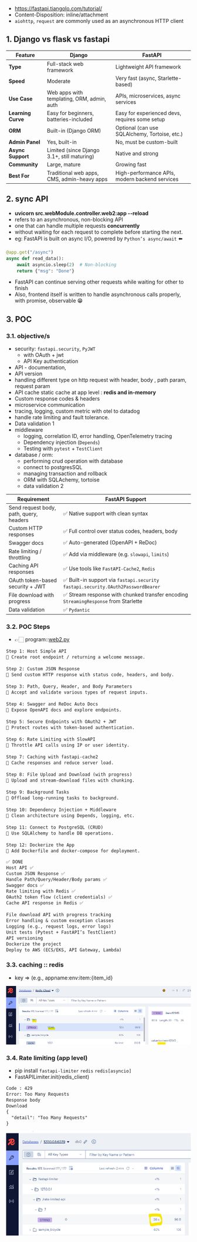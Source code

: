 - https://fastapi.tiangolo.com/tutorial/
- Content-Disposition: inline/attachment
- `aiohttp`, `request` are commonly used as an asynchronous HTTP client

## 1. Django vs flask vs fastapi

| Feature            | **Django**                                  | **FastAPI**                                    |
| ------------------ | ------------------------------------------- | ---------------------------------------------- |
| **Type**           | Full-stack web framework                    | Lightweight API framework                      |
| **Speed**          | Moderate                                    | Very fast (async, Starlette-based)             |
| **Use Case**       | Web apps with templating, ORM, admin, auth  | APIs, microservices, async services            |
| **Learning Curve** | Easy for beginners, batteries-included      | Easy for experienced devs, requires some setup |
| **ORM**            | Built-in (Django ORM)                       | Optional (can use SQLAlchemy, Tortoise, etc.)  |
| **Admin Panel**    | Yes, built-in                               | No, must be custom-built                       |
| **Async Support**  | Limited (since Django 3.1+, still maturing) | Native and strong                              |
| **Community**      | Large, mature                               | Growing fast                                   |
| **Best For**       | Traditional web apps, CMS, admin-heavy apps | High-performance APIs, modern backend services |

## 2. sync API 
- **uvicorn src.webModule.controller.web2:app --reload**
- refers to an asynchronous, non-blocking API
- one that can handle multiple requests **concurrently** 
- without waiting for each request to complete before starting the next.
- eg: FastAPI is built on async I/O, powered by `Python’s async/await` ⬅️

```python
@app.get("/async")
async def read_data():
    await asyncio.sleep(2)  # Non-blocking
    return {"msg": "Done"}
```
- FastAPI can continue serving other requests while waiting for other to finish
- Also, frontend itself is written to handle asynchronous calls properly, with promise, observable 😁

## 3. POC
### 3.1. objective/s
- security: `fastapi.security`, `PyJWT`
    - with OAuth + jwt 
    - API Key authentication
- API - documentation,
- API version 
- handling different type on http request with header, body , path param, request param
- API cache static cache at app level : **redis and in-memory**
- Custom response codes & headers
- microservice communication
- tracing, logging, custom metric with otel to datadog
- handle rate  limiting and fault tolerance.
- Data validation  1
- middleware
    - logging, correlation ID, error handling, OpenTelemetry tracing
    - Dependency injection (`Depends`)
    - Testing with `pytest` + `TestClient`
- database / orm:
    - performing crud operation with database
    - connect to  postgresSQL
    - managing transaction and rollback
    - ORM with SQLAchemy, tortoise
    - data validation  2

| Requirement                             | FastAPI Support                                                                      |
|-----------------------------------------|--------------------------------------------------------------------------------------|
| Send request body, path, query, headers | ✅ Native support with clean syntax                                                   |
| Custom HTTP responses                   | ✅ Full control over status codes, headers, body                                      |
| Swagger docs                            | ✅ Auto-generated (OpenAPI + ReDoc)                                                   |
| Rate limiting / throttling              | ✅ Add via middleware (e.g. `slowapi`, `limits`)                                      |
| Caching API responses                   | ✅ Use tools like `FastAPI-Cache2`, `Redis`                                           |
| OAuth token-based security + JWT        | ✅ Built-in support via `fastapi.security`  `fastapi.security.OAuth2PasswordBearer`   |
| File download with progress             | ✅ Stream response with chunked transfer encoding `StreamingResponse` from Starlette  |
| Data validation                         | ✅ `Pydantic`                                                                         |

### 3.2. POC Steps
- 👉🏻 program::[web2.py](../../src/webModule/controller/web2.py)
```
Step 1: Host Simple API
🔸 Create root endpoint / returning a welcome message.

Step 2: Custom JSON Response
🔸 Send custom HTTP response with status code, headers, and body.

Step 3: Path, Query, Header, and Body Parameters
🔸 Accept and validate various types of request inputs.

Step 4: Swagger and ReDoc Auto Docs
🔸 Expose OpenAPI docs and explore endpoints.

Step 5: Secure Endpoints with OAuth2 + JWT
🔸 Protect routes with token-based authentication.

Step 6: Rate Limiting with SlowAPI
🔸 Throttle API calls using IP or user identity.

Step 7: Caching with fastapi-cache2
🔸 Cache responses and reduce server load.

Step 8: File Upload and Download (with progress)
🔸 Upload and stream-download files with chunking.

Step 9: Background Tasks
🔸 Offload long-running tasks to background.

Step 10: Dependency Injection + Middleware
🔸 Clean architecture using Depends, logging, etc.

Step 11: Connect to PostgreSQL (CRUD)
🔸 Use SQLAlchemy to handle DB operations.

Step 12: Dockerize the App
🔸 Add Dockerfile and docker-compose for deployment.

```
```
✅ DONE
Host API ✅
Custom JSON Response ✅
Handle Path/Query/Header/Body params ✅
Swagger docs ✅
Rate limiting with Redis ✅
OAuth2 token flow (client credentials) ✅
Cache API response in Redis ✅

File download API with progress tracking
Error handling & custom exception classes
Logging (e.g., request logs, error logs)
Unit tests (Pytest + FastAPI’s TestClient)
API versioning
Dockerize the project
Deploy to AWS (ECS/EKS, API Gateway, Lambda)
```

### 3.3. caching :: redis
- key => (e.g., appname:env:item:{item_id}

![img.png](../02_funda/99_IMG/002/img2.png)

### 3.4. Rate limiting (app level)
- pip install `fastapi-limiter`  `redis`  `redis[asyncio]`
- FastAPILimiter.init(redis_client)

```
Code : 429
Error: Too Many Requests
Response body
Download
{
  "detail": "Too Many Requests"
}
```
![img.png](../02_funda/99_IMG/002/img.png)


